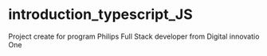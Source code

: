 # introduction_typescript_JS
Project create for program Philips Full Stack developer from Digital innovatio One
